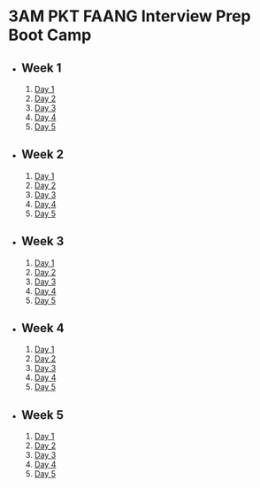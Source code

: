 # 3AM PKT FAANG Interview Prep Boot Camp

- ## Week 1

   1. [Day 1](https://www.facebook.com/iCodeguru/videos/983263390323647)
   2. [Day 2](https://www.facebook.com/iCodeguru/videos/1004045594890282)
   3. [Day 3](https://www.facebook.com/iCodeguru/videos/582186961312996)
   4. [Day 4](https://www.facebook.com/iCodeguru/videos/587523314098122)
   5. [Day 5](https://www.facebook.com/iCodeguru/videos/1066604288812742)

- ## Week 2

   1. [Day 1](https://www.facebook.com/iCodeguru/videos/1327751035088672)
   2. [Day 2](https://www.facebook.com/iCodeguru/videos/1327492701532486)
   3. [Day 3](https://www.facebook.com/iCodeguru/videos/585803981090684)
   4. [Day 4](https://www.facebook.com/iCodeguru/videos/3669145313377708)
   5. [Day 5](https://www.facebook.com/iCodeguru/videos/1705217460027317)

- ## Week 3

   1. [Day 1](https://www.facebook.com/iCodeguru/videos/936296275310122)
   2. [Day 2](https://www.facebook.com/iCodeguru/videos/542402802189142)
   3. [Day 3](https://www.facebook.com/iCodeguru/videos/568272322871892)
   4. [Day 4](https://www.facebook.com/iCodeguru/videos/2613998518805835)
   5. [Day 5](https://www.facebook.com/iCodeguru/videos/4002411783415750)

- ## Week 4

   1. [Day 1](https://www.facebook.com/iCodeguru/videos/924480849675567)
   2. [Day 2](https://www.facebook.com/iCodeguru/videos/1136001857696775)
   3. [Day 3](https://www.facebook.com/iCodeguru/videos/1981837675670875)
   4. [Day 4](https://www.facebook.com/iCodeguru/videos/3964169837160427)
   5. [Day 5](https://www.facebook.com/iCodeguru/videos/1823506508492319)

- ## Week 5

   1. [Day 1](https://www.facebook.com/iCodeguru/videos/496098646870503)
   2. [Day 2](https://www.facebook.com/iCodeguru/videos/560146253720609)
   3. [Day 3](https://www.facebook.com/iCodeguru/videos/590663987291225)
   4. [Day 4](https://www.facebook.com/iCodeguru/videos/1723454615274801)
   5. [Day 5](https://www.facebook.com/iCodeguru/videos/977258970575984)

<!-- - ## Week 

   1. [Day 1]()
   2. [Day 2]()
   3. [Day 3]()
   4. [Day 4]()
   5. [Day 5]() -->